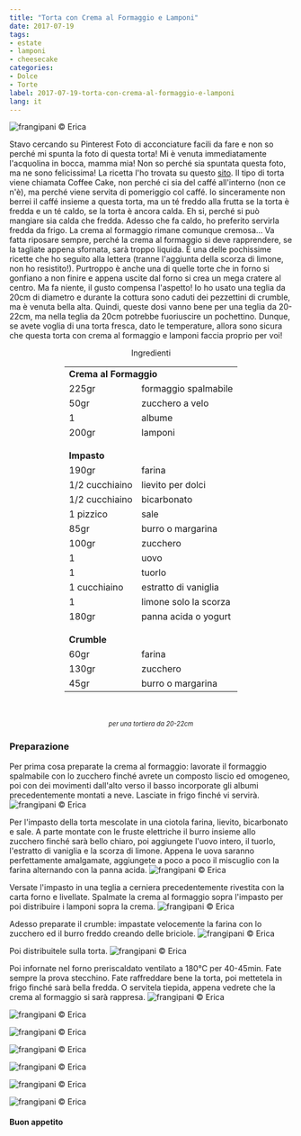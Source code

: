 ```yaml
---
title: "Torta con Crema al Formaggio e Lamponi"
date: 2017-07-19
tags:
- estate
- lamponi 
- cheesecake  
categories:
- Dolce
- Torte 
label: 2017-07-19-torta-con-crema-al-formaggio-e-lamponi
lang: it 
---
```

![](header.jpg "frangipani © Erica")

Stavo cercando su Pinterest Foto di acconciature facili da fare e non so perché mi spunta la foto di questa torta! Mi è venuta immediatamente l'acquolina in bocca, mamma mia! Non so perché sia spuntata questa foto, ma ne sono felicissima! La ricetta l'ho trovata su questo <a href="http://omgchocolatedesserts.com/raspberry-cream-cheese-coffee-cake/" target="_blank">sito</a>. Il tipo di torta viene chiamata Coffee Cake, non perché ci sia del caffé all'interno (non ce n'è), ma perché viene servita di pomeriggio col caffé. Io sinceramente non berrei il caffé insieme a questa torta, ma un té freddo alla frutta se la torta è fredda e un té caldo, se la torta è ancora calda. Eh si, perché si può mangiare sia calda che fredda. Adesso che fa caldo, ho preferito servirla fredda da frigo. La crema al formaggio rimane comunque cremosa... Va fatta riposare sempre, perché la crema al formaggio si deve rapprendere, se la tagliate appena sfornata, sarà troppo liquida. È una delle pochissime ricette che ho seguito alla lettera (tranne l'aggiunta della scorza di limone, non ho resistito!). Purtroppo è anche una di quelle torte che in forno si gonfiano a non finire e appena uscite dal forno si crea un mega cratere al centro. Ma fa niente, il gusto compensa l'aspetto! Io ho usato una teglia da 20cm di diametro e durante la cottura sono caduti dei pezzettini di crumble, ma è venuta bella alta. Quindi, queste dosi vanno bene per una teglia da 20-22cm, ma nella teglia da 20cm potrebbe fuoriuscire un pochettino. Dunque, se avete voglia di una torta fresca, dato le temperature, allora sono sicura che questa torta con crema al formaggio e lamponi faccia proprio per voi!

<div id="wrapper" style="text-align: center">
  <div id="yourdiv" style="display: inline-block;">
    <div class="ingredients">
      <div class="ingredients-title">Ingredienti</div>
           <table>
        <tbody>
          <tr>
            <td colspan="2"><b>Crema al Formaggio</b></td>
          </tr>
          <tr>
            <td>225gr</td>
            <td>formaggio spalmabile</td>
          </tr>
          <tr>
            <td>50gr</td>
            <td>zucchero a velo</td>
          </tr>
          <tr>
            <td>1</td>
            <td>albume</td>
          </tr>
          <tr>
            <td>200gr</td>
            <td>lamponi</td>
          </tr>
          <tr style="height: 15px;"></tr>
          <tr>          
            <td colspan="2"><b>Impasto</b></td>
          </tr>
          <tr>
            <td>190gr</td>
            <td>farina</td>
          </tr>
          <tr>
            <td>1/2 cucchiaino</td>
            <td>lievito per dolci</td>
           </tr>
          <tr>
            <td>1/2 cucchiaino</td>
            <td>bicarbonato</td>
          </tr>
          <tr>
            <td>1 pizzico</td>
            <td>sale</td>
          </tr>
          <tr>
            <td>85gr</td>
            <td>burro o margarina</td>
          </tr>
          <tr>
            <td>100gr</td>
            <td>zucchero</td>
           </tr>
          <tr>
            <td>1</td>
            <td>uovo</td>
          </tr>
          <tr>
            <td>1</td>
            <td>tuorlo</td>
          </tr>
          <tr>
            <td>1 cucchiaino</td>
            <td>estratto di vaniglia</td>
          </tr>
          <tr>
            <td>1</td>
            <td>limone solo la scorza</td>
          </tr>
          <tr>
            <td>180gr</td>
            <td>panna acida o yogurt</td>
          </tr>
          <tr style="height: 15px;"></tr>
          <tr>          
            <td colspan="2"><b>Crumble</b></td>
          </tr>
          <tr>
            <td>60gr</td>
            <td>farina</td>
          </tr>
          <tr>
            <td>130gr</td>
            <td>zucchero</td>
           </tr>
          <tr>
            <td>45gr</td>
            <td>burro o margarina</td>
          </tr>
        </tbody>
      </table>
      <br></br>
      <i class="pull-right" style="font-size: 80%;">per una tortiera da 20-22cm</i>
    </div>
  </div>
</div>


<h3>
  <font color="grey">
    <i class="fa-solid fa-gears"></i>
  </font> Preparazione
</h3>

Per prima cosa preparate la crema al formaggio: lavorate il formaggio spalmabile con lo zucchero finché avrete un composto liscio ed omogeneo, poi con dei movimenti dall'alto verso il basso incorporate gli albumi precedentemente montati a neve. Lasciate in frigo finché vi servirà.
![](crema.jpg "frangipani © Erica")

Per l'impasto della torta mescolate in una ciotola farina, lievito, bicarbonato e sale. A parte montate con le fruste elettriche il burro insieme allo zucchero finché sarà bello chiaro, poi aggiungete l'uovo intero, il tuorlo, l'estratto di vaniglia e la scorza di limone. Appena le uova saranno perfettamente amalgamate, aggiungete a poco a poco il miscuglio con la farina alternando con la panna acida.
![](impasto.jpg "frangipani © Erica")

Versate l'impasto in una teglia a cerniera precedentemente rivestita con la carta forno e livellate. Spalmate la crema al formaggio sopra l'impasto per poi distribuire i lamponi sopra la crema.
![](lamponi.jpg "frangipani © Erica")

Adesso preparate il crumble: impastate velocemente la farina con lo zucchero ed il burro freddo creando delle briciole.
![](crumble.jpg "frangipani © Erica")

Poi distribuitele sulla torta.
![](teglia.jpg "frangipani © Erica")

Poi infornate nel forno preriscaldato ventilato a 180°C per 40-45min. Fate sempre la prova stecchino. Fate raffreddare bene la torta, poi mettetela in frigo finché sarà bella fredda. O servitela tiepida, appena vedrete che la crema al formaggio si sarà rappresa.
![](risultato1.jpg "frangipani © Erica")

![](risultato2.jpg "frangipani © Erica")

![](risultato3.jpg "frangipani © Erica")

![](risultato4.jpg "frangipani © Erica")

![](risultato5.jpg "frangipani © Erica")

![](risultato6.jpg "frangipani © Erica")

![](risultato7.jpg "frangipani © Erica")

<h4>Buon appetito
  <font color="red">
    <i class="fa-regular fa-face-smile"></i>
  </font>
</h4>